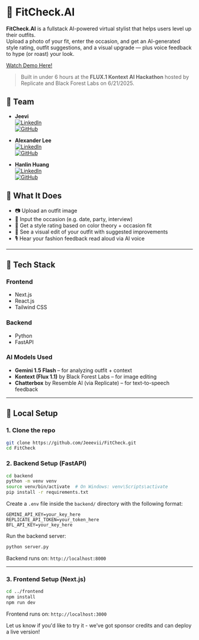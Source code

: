 # 🧥 FitCheck.AI

**FitCheck.AI** is a fullstack AI-powered virtual stylist that helps users level up their outfits.  
Upload a photo of your fit, enter the occasion, and get an AI-generated style rating, outfit suggestions, and a visual upgrade — plus voice feedback to hype (or roast) your look.
 
[Watch Demo Here!](https://www.youtube.com/watch?v=Melo3dYctjM)
> Built in under 6 hours at the **FLUX.1 Kontext AI Hackathon** hosted by Replicate and Black Forest Labs on 6/21/2025.

## 👥 Team

- **Jeevi**  
  [![LinkedIn](https://img.shields.io/badge/-LinkedIn-0A66C2?logo=linkedin&logoColor=white)](https://www.linkedin.com/in/jeevithan-mahenthran/)  
  [![GitHub](https://img.shields.io/badge/-GitHub-181717?logo=github&logoColor=white)](https://github.com/Jeeevii)

- **Alexander Lee**  
  [![LinkedIn](https://img.shields.io/badge/-LinkedIn-0A66C2?logo=linkedin&logoColor=white)](https://www.linkedin.com/in/alex--lee1/)  
  [![GitHub](https://img.shields.io/badge/-GitHub-181717?logo=github&logoColor=white)](https://github.com/alexlee39)

- **Hanlin Huang**  
  [![LinkedIn](https://img.shields.io/badge/-LinkedIn-0A66C2?logo=linkedin&logoColor=white)](https://www.linkedin.com/in/hanlin-huang-6aa4131ba/)  
  [![GitHub](https://img.shields.io/badge/-GitHub-181717?logo=github&logoColor=white)](https://github.com/iunsafa)



## 🧠 What It Does
- 📷 Upload an outfit image  
- 📝 Input the occasion (e.g. date, party, interview)  
- 🤖 Get a style rating based on color theory + occasion fit  
- 🧥 See a visual edit of your outfit with suggested improvements  
- 🎙️ Hear your fashion feedback read aloud via AI voice

---

## 🧰 Tech Stack

### Frontend
- Next.js
- React.js
- Tailwind CSS

### Backend
- Python
- FastAPI

### AI Models Used
- **Gemini 1.5 Flash** – for analyzing outfit + context  
- **Kontext (Flux 1.1)** by Black Forest Labs – for image editing  
- **Chatterbox** by Resemble AI (via Replicate) – for text-to-speech feedback  

---

## 🧪 Local Setup

### 1. Clone the repo

```bash
git clone https://github.com/Jeeevii/FitCheck.git
cd FitCheck
```

### 2. Backend Setup (FastAPI)

```bash
cd backend
python -m venv venv
source venv/bin/activate  # On Windows: venv\Scripts\activate
pip install -r requirements.txt
```

Create a `.env` file inside the `backend/` directory with the following format:

```
GEMINI_API_KEY=your_key_here
REPLICATE_API_TOKEN=your_token_here
BFL_API_KEY=your_key_here
```

Run the backend server:

```bash
python server.py
```

Backend runs on: `http://localhost:8000`

---

### 3. Frontend Setup (Next.js)

```bash
cd ../frontend
npm install
npm run dev
```

Frontend runs on: `http://localhost:3000`

Let us know if you'd like to try it - we’ve got sponsor credits and can deploy a live version!
